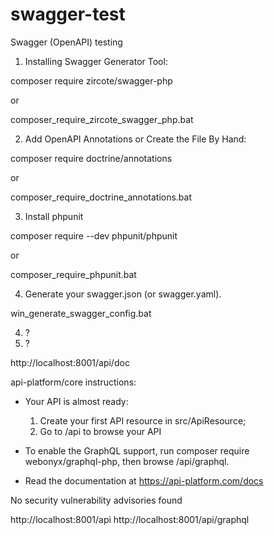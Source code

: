 # swagger-test
Swagger (OpenAPI) testing

1. Installing Swagger Generator Tool:

composer require zircote/swagger-php

or

composer_require_zircote_swagger_php.bat

2. Add OpenAPI Annotations or Create the File By Hand:

composer require doctrine/annotations

or

composer_require_doctrine_annotations.bat

3. Install phpunit

composer require --dev phpunit/phpunit

or

composer_require_phpunit.bat

4. Generate your swagger.json (or swagger.yaml).

win_generate_swagger_config.bat

4. ?
5. ?


http://localhost:8001/api/doc


api-platform/core  instructions:

* Your API is almost ready:
    1. Create your first API resource in src/ApiResource;
    2. Go to /api to browse your API

* To enable the GraphQL support, run composer require webonyx/graphql-php,
  then browse /api/graphql.

* Read the documentation at https://api-platform.com/docs

No security vulnerability advisories found

http://localhost:8001/api
http://localhost:8001/api/graphql